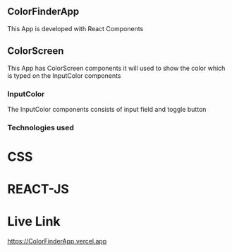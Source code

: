 ## ColorFinderApp

This App is developed with React Components 

## ColorScreen

This App has ColorScreen components it will used to show the color which is typed on the InputColor components

### InputColor

The InputColor components consists of input field and toggle button

### Technologies used

# CSS
# REACT-JS

# Live Link

https://ColorFinderApp.vercel.app
